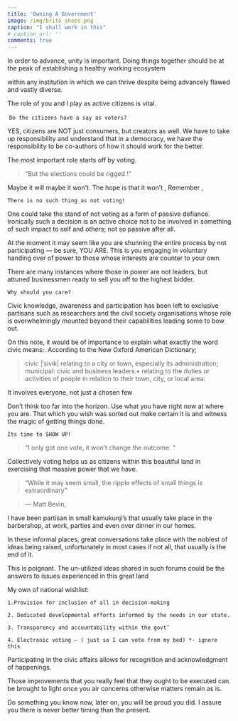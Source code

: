 ```yaml
---
title: 'Owning A Government'
image: /img/brito_shoes.png
caption: "I shall work in this"
# caption_url: ''
comments: true
---
```

In order to advance, unity is important. Doing things together should be at the peak of establishing a healthy working ecosystem
<!--more-->
within any institution in which we can thrive despite being advancely flawed and vastly diverse.

The role of you and I play as active citizens is vital.

 ```Do the citizens have a say as voters?```

YES, citizens are NOT just consumers, but creators as well. We have to take up responsibility and understand that in a democracy, we have the responsibility to be co-authors of how it should work for the better.

The most important role starts off by voting.

>“But the elections could be rigged !”

 Maybe it will maybe it won’t. The hope is that it won’t , Remember ,

```There is no such thing as not voting!```

One could take the stand of not voting as a form of passive defiance. Ironically such a decision is an active choice not to be involved in something of such impact to self and others; not so passive after all.

At the moment it may seem like you are shunning the entire process by not participating — be sure, YOU ARE. This is you engaging in voluntary handing over of power to those whose interests are counter to your own.

There are many instances where those in power are not leaders, but attuned businessmen ready to sell you off to the highest bidder.

```Why should you care?```

Civic knowledge, awareness and participation has been left to exclusive partisans such as researchers and the civil society organisations whose role is overwhelmingly mounted beyond their capabilities leading some to bow out.

On this note, it would be of importance to explain what exactly the word civic means:.
According to the New Oxford American Dictionary;

>civic |ˈsivik|
    relating to a city or town, especially its administration; municipal: civic and business leaders.• relating to the duties or activities of people in relation to their town, city, or local area:

It involves everyone, not just a chosen few

Don’t think too far into the horizon. Use what you have right now at where you are. That which you wish was sorted out make certain it is and witness the magic of getting things done.

```Its time to SHOW UP!```

>“I only got one vote, it won’t change the outcome. “

Collectively voting helps us as citizens within this beautiful land in exercising that massive power that we have.

>“While it may seem small, the ripple effects of small things is extraordinary”

>— Matt Bevin,

I have been partisan in small kamukunji’s that usually take place in the barbershop, at work, parties and even over dinner in our homes.

In these informal places, great conversations take place with the noblest of ideas being raised, unfortunately in most cases if not all, that usually is the end of it.

This is poignant. The un-utilized ideas shared in such forums could be the answers to issues experienced in this great land

My own of national wishlist:

    1.Provision for inclusion of all in decision-making

    2. Dedicated developmental efforts informed by the needs in our state.

    3. Transparency and accountability within the govt’

    4. Electronic voting — ( just so I can vote from my bed) *- ignore this

Participating in the civic affairs allows for recognition and acknowledgment of happenings.

Those improvements that you really feel that they ought to be executed can be brought to light once you air concerns otherwise matters remain as is.

Do something you know now, later on, you will be proud you did. I assure you there is never better timing than the present.
